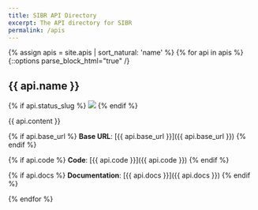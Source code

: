 ```yaml
---
title: SIBR API Directory
excerpt: The API directory for SIBR
permalink: /apis
---
```


{% assign apis = site.apis | sort_natural: 'name' %}
{% for api in apis %}
{::options parse_block_html="true" /}

<div class="project"><div class="project-title">

## {{ api.name }}

{% if api.status_slug %}
<a href="https://status.sibr.dev/services/{{ api.status_slug }}" target="_blank"><img src="https://status.sibr.dev/api/v1/badges/uptime/24h/{{ api.status_slug }}.svg" /></a>
{% endif %}

</div>

{{ api.content }}

{% if api.base_url %}
**Base URL**: [{{ api.base_url }}]({{ api.base_url }})
{% endif %}

{% if api.code %}
**Code**: [{{ api.code }}]({{ api.code }})
{% endif %}

{% if api.docs %}
**Documentation**: [{{ api.docs }}]({{ api.docs }})
{% endif %}
</div>
{% endfor %}

